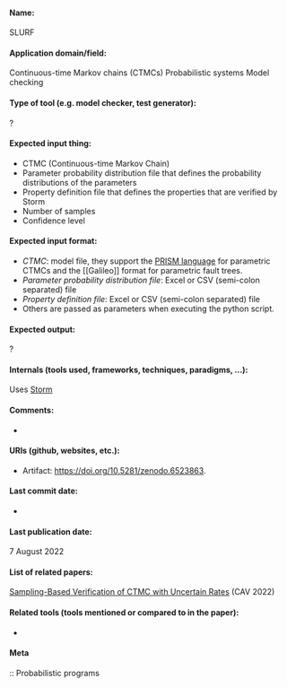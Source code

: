 
#### Name:
SLURF

#### Application domain/field:
Continuous-time Markov chains (CTMCs)
Probabilistic systems
Model checking

#### Type of tool (e.g. model checker, test generator):
?

#### Expected input thing:
- CTMC (Continuous-time Markov Chain)
- Parameter probability distribution file that defines the probability distributions of the parameters
- Property definition file that defines the properties that are verified by Storm
- Number of samples
- Confidence level

#### Expected input format:
- *CTMC*: model file, they support the [PRISM language](../../Formats/PRISM%20language.md) for parametric CTMCs and the [[Galileo]] format for parametric fault trees.
- *Parameter probability distribution file*: Excel or CSV (semi-colon separated) file
- *Property definition file*: Excel or CSV (semi-colon separated) file
- Others are passed as parameters when executing the python script.

#### Expected output:
?

#### Internals (tools used, frameworks, techniques, paradigms, ...):
Uses [Storm](../../Tools/Checkers/Storm.md)

#### Comments:
-

#### URIs (github, websites, etc.):
- Artifact: https://doi.org/10.5281/zenodo.6523863.

#### Last commit date:
-

#### Last publication date:
7 August 2022

#### List of related papers:
[Sampling-Based Verification of CTMC with Uncertain Rates](https://doi.org/10.1007/978-3-031-13188-2_2) (CAV 2022)

#### Related tools (tools mentioned or compared to in the paper):
-

#### Meta
:: Probabilistic programs